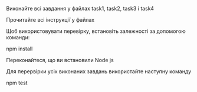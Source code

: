 Виконайте всі завдання у файлах task1, task2, task3 і task4

Прочитайте всі інструкції у файлах

Щоб використовувати перевірку, встановіть залежності за допомогою команди:

npm install

Переконайтеся, що ви встановили Node js

Для перервірки усіх виконаних завдань використайте наступну команду

npm test

